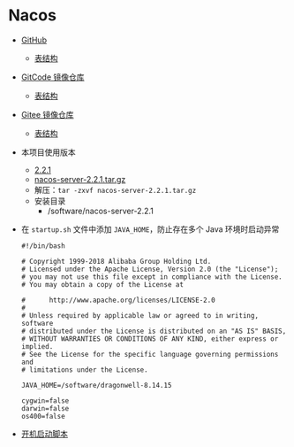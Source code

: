 # Nacos

- [GitHub](https://github.com/alibaba/nacos)
    - [表结构](https://github.com/alibaba/nacos/blob/develop/distribution/conf/mysql-schema.sql)
- [GitCode 镜像仓库](https://gitcode.net/mirrors/alibaba/nacos)
    - [表结构](https://gitcode.net/mirrors/alibaba/nacos/-/blob/develop/distribution/conf/mysql-schema.sql)
- [Gitee 镜像仓库](https://gitee.com/mirrors/Nacos)
    - [表结构](https://gitee.com/mirrors/Nacos/blob/develop/distribution/conf/mysql-schema.sql)

- 本项目使用版本
    - [2.2.1](https://github.com/alibaba/nacos/releases/tag/2.2.1)
    - [nacos-server-2.2.1.tar.gz](https://github.com/alibaba/nacos/releases/download/2.2.1/nacos-server-2.2.1.tar.gz)
    - 解压：`tar -zxvf nacos-server-2.2.1.tar.gz`
    - 安装目录
        - /software/nacos-server-2.2.1
- 在 `startup.sh` 文件中添加 `JAVA_HOME`，防止存在多个 Java 环境时启动异常
    ```shell
    #!/bin/bash
    
    # Copyright 1999-2018 Alibaba Group Holding Ltd.
    # Licensed under the Apache License, Version 2.0 (the "License");
    # you may not use this file except in compliance with the License.
    # You may obtain a copy of the License at
    
    #      http://www.apache.org/licenses/LICENSE-2.0
    #
    # Unless required by applicable law or agreed to in writing, software
    # distributed under the License is distributed on an "AS IS" BASIS,
    # WITHOUT WARRANTIES OR CONDITIONS OF ANY KIND, either express or implied.
    # See the License for the specific language governing permissions and
    # limitations under the License.
    
    JAVA_HOME=/software/dragonwell-8.14.15
    
    cygwin=false
    darwin=false
    os400=false
    ```

- [开机启动脚本](nacos.service)
